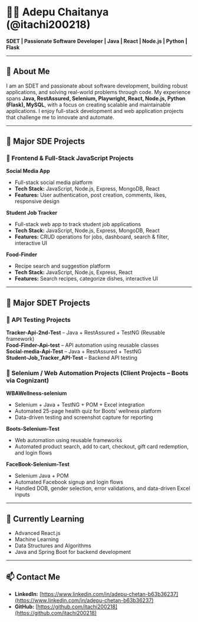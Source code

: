 # 👨‍💻 Adepu Chaitanya (@itachi200218)

**SDET | Passionate Software Developer | Java | React | Node.js | Python | Flask**

---

## 👀 About Me

I am an SDET and passionate about software development, building robust applications, and solving real-world problems through code. My experience spans **Java, RestAssured, Selenium, Playwright, React, Node.js, Python (Flask), MySQL**, with a focus on creating scalable and maintainable applications. I enjoy full-stack development and web application projects that challenge me to innovate and automate.

---

## 🌟 Major SDE Projects

### 🔹 Frontend & Full-Stack JavaScript Projects

**Social Media App**  
- Full-stack social media platform  
- **Tech Stack:** JavaScript, Node.js, Express, MongoDB, React  
- **Features:** User authentication, post creation, comments, likes, responsive design  

**Student Job Tracker**  
- Full-stack web app to track student job applications  
- **Tech Stack:** JavaScript, Node.js, Express, MongoDB, React  
- **Features:** CRUD operations for jobs, dashboard, search & filter, interactive UI  

**Food-Finder**  
- Recipe search and suggestion platform  
- **Tech Stack:** JavaScript, Node.js, Express, React  
- **Features:** Search recipes, categorize dishes, interactive UI  

---

## 🌟 Major SDET Projects

### 🔹 API Testing Projects

**Tracker-Api-2nd-Test** – Java + RestAssured + TestNG (Reusable framework)  
**Food-Finder-Api-test** – API automation using reusable classes  
**Social-media-Api-Test** – Java + RestAssured + TestNG  
**Student-Job_Tracker_API-Test** – Backend API testing  

### 🔹 Selenium / Web Automation Projects (Client Projects – Boots via Cognizant)

**WBAWellness-selenium**  
- Selenium + Java + TestNG + POM + Excel integration  
- Automated 25-page health quiz for Boots’ wellness platform  
- Data-driven testing and screenshot capture for reporting  

**Boots-Selenium-Test**  
- Web automation using reusable frameworks  
- Automated product search, add to cart, checkout, gift card redemption, and login flows  

**FaceBook-Selenium-Test**  
- Selenium Java + POM  
- Automated Facebook signup and login flows  
- Handled DOB, gender selection, error validations, and data-driven Excel inputs  

---

## 🌱 Currently Learning

- Advanced React.js  
- Machine Learning  
- Data Structures and Algorithms  
- Java and Spring Boot for backend development  

---

## 📫 Contact Me

- **LinkedIn:** [https://www.linkedin.com/in/adepu-chetan-b63b36237](https://www.linkedin.com/in/adepu-chetan-b63b36237)  
- **GitHub:** [https://github.com/itachi200218](https://github.com/itachi200218)
